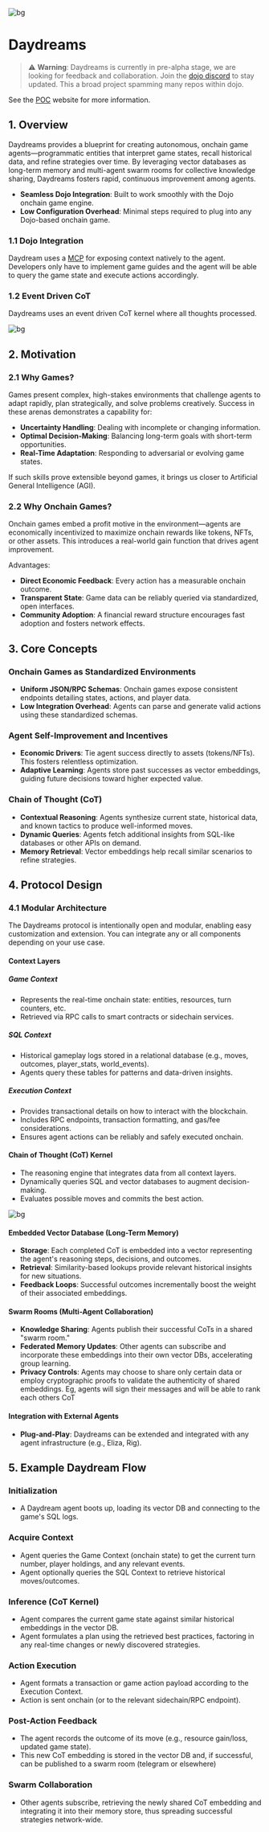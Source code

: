 ![bg](./bg.png)

# Daydreams

> ⚠️ **Warning**: Daydreams is currently in pre-alpha stage, we are looking for feedback and collaboration. Join the [dojo discord](https://discord.gg/KG9w9BmDrV) to stay updated. This a broad project spamming many repos within dojo.

See the [POC](https://x.com/0xtechnoir/status/1869835800088907938) website for more information.

## 1. Overview

Daydreams provides a blueprint for creating autonomous, onchain game agents—programmatic entities that interpret game states, recall historical data, and refine strategies over time. By leveraging vector databases as long-term memory and multi-agent swarm rooms for collective knowledge sharing, Daydreams fosters rapid, continuous improvement among agents.

- **Seamless Dojo Integration**: Built to work smoothly with the Dojo onchain game engine.
- **Low Configuration Overhead**: Minimal steps required to plug into any Dojo-based onchain game.

### 1.1 Dojo Integration

Daydream uses a [MCP](https://github.com/modelcontextprotocol) for exposing context natively to the agent. Developers only have to implement game guides and the agent will be able to query the game state and execute actions accordingly.

### 1.2 Event Driven CoT

Daydreams uses an event driven CoT kernel where all thoughts processed.

![bg](./daydream.png)

## 2. Motivation

### 2.1 Why Games?

Games present complex, high-stakes environments that challenge agents to adapt rapidly, plan strategically, and solve problems creatively. Success in these arenas demonstrates a capability for:

- **Uncertainty Handling**: Dealing with incomplete or changing information.
- **Optimal Decision-Making**: Balancing long-term goals with short-term opportunities.
- **Real-Time Adaptation**: Responding to adversarial or evolving game states.

If such skills prove extensible beyond games, it brings us closer to Artificial General Intelligence (AGI).

### 2.2 Why Onchain Games?

Onchain games embed a profit motive in the environment—agents are economically incentivized to maximize onchain rewards like tokens, NFTs, or other assets. This introduces a real-world gain function that drives agent improvement.

Advantages:

- **Direct Economic Feedback**: Every action has a measurable onchain outcome.
- **Transparent State**: Game data can be reliably queried via standardized, open interfaces.
- **Community Adoption**: A financial reward structure encourages fast adoption and fosters network effects.

## 3. Core Concepts

### Onchain Games as Standardized Environments

- **Uniform JSON/RPC Schemas**: Onchain games expose consistent endpoints detailing states, actions, and player data.
- **Low Integration Overhead**: Agents can parse and generate valid actions using these standardized schemas.

### Agent Self-Improvement and Incentives

- **Economic Drivers**: Tie agent success directly to assets (tokens/NFTs). This fosters relentless optimization.
- **Adaptive Learning**: Agents store past successes as vector embeddings, guiding future decisions toward higher expected value.

### Chain of Thought (CoT)

- **Contextual Reasoning**: Agents synthesize current state, historical data, and known tactics to produce well-informed moves.
- **Dynamic Queries**: Agents fetch additional insights from SQL-like databases or other APIs on demand.
- **Memory Retrieval**: Vector embeddings help recall similar scenarios to refine strategies.

## 4. Protocol Design

### 4.1 Modular Architecture

The Daydreams protocol is intentionally open and modular, enabling easy customization and extension. You can integrate any or all components depending on your use case.

#### Context Layers

##### Game Context

- Represents the real-time onchain state: entities, resources, turn counters, etc.
- Retrieved via RPC calls to smart contracts or sidechain services.

##### SQL Context

- Historical gameplay logs stored in a relational database (e.g., moves, outcomes, player_stats, world_events).
- Agents query these tables for patterns and data-driven insights.

##### Execution Context

- Provides transactional details on how to interact with the blockchain.
- Includes RPC endpoints, transaction formatting, and gas/fee considerations.
- Ensures agent actions can be reliably and safely executed onchain.

#### Chain of Thought (CoT) Kernel

- The reasoning engine that integrates data from all context layers.
- Dynamically queries SQL and vector databases to augment decision-making.
- Evaluates possible moves and commits the best action.

![bg](./chain.png)

#### Embedded Vector Database (Long-Term Memory)

- **Storage**: Each completed CoT is embedded into a vector representing the agent's reasoning steps, decisions, and outcomes.
- **Retrieval**: Similarity-based lookups provide relevant historical insights for new situations.
- **Feedback Loops**: Successful outcomes incrementally boost the weight of their associated embeddings.

#### Swarm Rooms (Multi-Agent Collaboration)

- **Knowledge Sharing**: Agents publish their successful CoTs in a shared "swarm room."
- **Federated Memory Updates**: Other agents can subscribe and incorporate these embeddings into their own vector DBs, accelerating group learning.
- **Privacy Controls**: Agents may choose to share only certain data or employ cryptographic proofs to validate the authenticity of shared embeddings. Eg, agents will sign their messages and will be able to rank each others CoT

#### Integration with External Agents

- **Plug-and-Play**: Daydreams can be extended and integrated with any agent infrastructure (e.g., Eliza, Rig).

## 5. Example Daydream Flow

### Initialization

- A Daydream agent boots up, loading its vector DB and connecting to the game's SQL logs.

### Acquire Context

- Agent queries the Game Context (onchain state) to get the current turn number, player holdings, and any relevant events.
- Agent optionally queries the SQL Context to retrieve historical moves/outcomes.

### Inference (CoT Kernel)

- Agent compares the current game state against similar historical embeddings in the vector DB.
- Agent formulates a plan using the retrieved best practices, factoring in any real-time changes or newly discovered strategies.

### Action Execution

- Agent formats a transaction or game action payload according to the Execution Context.
- Action is sent onchain (or to the relevant sidechain/RPC endpoint).

### Post-Action Feedback

- The agent records the outcome of its move (e.g., resource gain/loss, updated game state).
- This new CoT embedding is stored in the vector DB and, if successful, can be published to a swarm room (telegram or elsewhere)

### Swarm Collaboration

- Other agents subscribe, retrieving the newly shared CoT embedding and integrating it into their memory store, thus spreading successful strategies network-wide.

